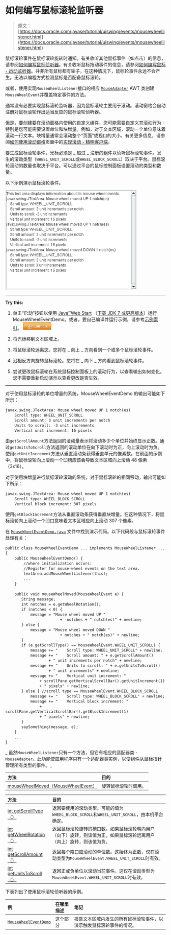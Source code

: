 # 如何编写鼠标滚轮监听器

> 原文： [https://docs.oracle.com/javase/tutorial/uiswing/events/mousewheellistener.html](https://docs.oracle.com/javase/tutorial/uiswing/events/mousewheellistener.html)

鼠标滚轮事件在鼠标滚轮旋转时通知。有关收听其他鼠标事件（如点击）的信息，请参阅[如何编写鼠标侦听器](mouselistener.html)。有关收听鼠标拖动事件的信息，请参阅[如何编写鼠标 - 运动监听器](mousemotionlistener.html)。并非所有鼠标都有轮子，在这种情况下，鼠标轮事件永远不会产生。无法以编程方式检测鼠标是否配备鼠标滚轮。

或者，使用实现`MouseWheelListener`接口的相应 [`MouseAdapter`](https://docs.oracle.com/javase/8/docs/api/java/awt/event/MouseAdapter.html) AWT 类创建`MouseWheelEvent`并覆盖特定事件的方法。

通常没有必要实现鼠标滚轮监听器，因为鼠标滚轮主要用于滚动。滚动窗格会自动注册对鼠标滚轮作出适当反应的鼠标滚轮侦听器。

但是，要创建要在滚动窗格内使用的自定义组件，您可能需要自定义其滚动行为 - 特别是您可能需要设置单位和块增量。例如，对于文本区域，滚动一个单位意味着滚动一行文本。块增量通常会滚动整个“页面”或视口的大小。有关更多信息，请参阅[如何使用滚动窗格](../components/scrollpane.html)页面中的[实现滚动 - 精明客户端](../components/scrollpane.html#scrollable)。

要生成鼠标滚轮事件，光标必须是 _ 超过 _ 注册的组件以侦听鼠标滚轮事件。发生的滚动类型（`WHEEL_UNIT_SCROLL`或`WHEEL_BLOCK_SCROLL`）取决于平台。鼠标滚轮滚动的数量也取决于平台。可以通过平台的鼠标控制面板设置滚动的类型和数量。

以下示例演示鼠标滚轮事件。

![](img/f727de06d91f1422cd29860799dfa939.jpg)

* * *

**Try this:** 

1.  单击“启动”按钮以使用 [Java™Web Start](http://www.oracle.com/technetwork/java/javase/javawebstart/index.html) （[下载 JDK 7 或更高版本](http://www.oracle.com/technetwork/java/javase/downloads/index.html)）运行 MouseWheelEventDemo。或者，要自己编译并运行示例，请参考[示例索引](../examples/events/index.html#MouseWheelEventDemo)。 [![Launches the MouseWheelEventDemo application](img/4707a69a17729d71c56b2bdbbb4cc61c.jpg)](https://docs.oracle.com/javase/tutorialJWS/samples/uiswing/MouseWheelEventDemoProject/MouseWheelEventDemo.jnlp) 

2.  将光标移到文本区域上。
3.  将鼠标滚轮远离您。您将在 _ 向上 _ 方向看到一个或多个鼠标滚轮事件。
4.  沿相反方向旋转鼠标滚轮。您将在 _ 向下 _ 方向看到鼠标滚轮事件。
5.  尝试更改鼠标滚轮在系统鼠标控制面板上的滚动行为，以查看输出如何变化。您不需要重新启动演示以查看更改是否生效。

* * *

对于使用鼠标滚轮的单位增量的系统，MouseWheelEventDemo 的输出可能如下所示：

```
javax.swing.JTextArea: Mouse wheel moved UP 1 notch(es)
    Scroll type: WHEEL_UNIT_SCROLL
    Scroll amount: 3 unit increments per notch
    Units to scroll: -3 unit increments
    Vertical unit increment: 16 pixels

```

由`getScrollAmount`方法返回的滚动量表示将滚动多少个单位并始终显示正数。通过`getUnitsToScroll`方法返回的滚动单位在向下滚动时为正，向上滚动时为负。使用`getUnitIncrement`方法从垂直滚动条获得垂直单元的像素数。在前面的示例中，将鼠标滚轮向上滚动一个凹槽应该会导致文本区域向上滚动 48 像素（3x16）。

对于使用块增量进行鼠标滚轮滚动的系统，对于鼠标滚轮的相同移动，输出可能如下所示：

```
javax.swing.JTextArea: Mouse wheel moved UP 1 notch(es)
    Scroll type: WHEEL_BLOCK_SCROLL
    Vertical block increment: 307 pixels

```

使用`getBlockIncrement`方法从垂直滚动条获得垂直块增量。在这种情况下，将鼠标滚轮向上滚动一个凹口意味着文本区域应向上滚动 307 个像素。

在 [`MouseWheelEventDemo.java`](../examples/events/MouseWheelEventDemoProject/src/events/MouseWheelEventDemo.java) 文件中找到演示代码。以下代码段与鼠标滚轮事件处理有关：

```
public class MouseWheelEventDemo ... implements MouseWheelListener ... {
    public MouseWheelEventDemo() {
        //where initialization occurs:
        //Register for mouse-wheel events on the text area.
        textArea.addMouseWheelListener(this);
        ...
    }

    public void mouseWheelMoved(MouseWheelEvent e) {
       String message;
       int notches = e.getWheelRotation();
       if (notches < 0) {
           message = "Mouse wheel moved UP "
                        + -notches + " notch(es)" + newline;
       } else {
           message = "Mouse wheel moved DOWN "
                        + notches + " notch(es)" + newline;
       }
       if (e.getScrollType() == MouseWheelEvent.WHEEL_UNIT_SCROLL) {
           message += "    Scroll type: WHEEL_UNIT_SCROLL" + newline;
           message += "    Scroll amount: " + e.getScrollAmount()
                   + " unit increments per notch" + newline;
           message += "    Units to scroll: " + e.getUnitsToScroll()
                   + " unit increments" + newline;
           message += "    Vertical unit increment: "
               + scrollPane.getVerticalScrollBar().getUnitIncrement(1)
               + " pixels" + newline;
       } else { //scroll type == MouseWheelEvent.WHEEL_BLOCK_SCROLL
           message += "    Scroll type: WHEEL_BLOCK_SCROLL" + newline;
           message += "    Vertical block increment: "
               + scrollPane.getVerticalScrollBar().getBlockIncrement(1)
               + " pixels" + newline;
       }
       saySomething(message, e);
    }
    ...
}

```

_ 虽然`MouseWheelListener`只有一个方法，但它有相应的适配器类 - `MouseAdapter`。此功能使应用程序只有一个适配器类实例，以便组件从鼠标指针管理所有类型的事件。_

| 方法 | 目的 |
| :-- | :-- |
| [mouseWheelMoved（MouseWheelEvent）](https://docs.oracle.com/javase/8/docs/api/java/awt/event/MouseWheelListener.html#mouseWheelMoved-java.awt.event.MouseWheelEvent-) | 旋转鼠标滚轮时调用。 |

| 方法 | 目的 |
| :-- | :-- |
| [int getScrollType（）](https://docs.oracle.com/javase/8/docs/api/java/awt/event/MouseWheelEvent.html#getScrollType--) | 返回要使用的滚动类型。可能的值为`WHEEL_BLOCK_SCROLL`和`WHEEL_UNIT_SCROLL`，由本机平台确定。 |
| [int getWheelRotation（）](https://docs.oracle.com/javase/8/docs/api/java/awt/event/MouseWheelEvent.html#getWheelRotation--) | 返回鼠标滚轮旋转的槽口数。如果鼠标滚轮朝向用户（向下）旋转，则该值为正。如果鼠标滚轮远离用户（向上）旋转，则该值为负。 |
| [int getScrollAmount（）](https://docs.oracle.com/javase/8/docs/api/java/awt/event/MouseWheelEvent.html#getScrollAmount--) | 返回每个陷口应滚动的单位数。这始终为正数，仅在滚动类型为`MouseWheelEvent.WHEEL_UNIT_SCROLL`时有效。 |
| [int getUnitsToScroll（）](https://docs.oracle.com/javase/8/docs/api/java/awt/event/MouseWheelEvent.html#getUnitsToScroll--) | 返回正或负单位以滚动当前事件。这仅在滚动类型为`MouseWheelEvent.WHEEL_UNIT_SCROLL`时有效。 |

下表列出了使用鼠标滚轮侦听器的示例。

| 例 | 在哪里描述 | 笔记 |
| :-- | :-- | :-- |
| [`MouseWheelEventDemo`](../examples/events/index.html#MouseWheelEventDemo) | 这个部分 | 报告文本区域内发生的所有鼠标滚轮事件，以演示触发鼠标滚轮事件的情况。 |